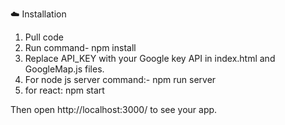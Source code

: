 ☁️ Installation </br>
1. Pull code </br>
2. Run command- npm install </br>
3. Replace API_KEY with your Google key API in index.html and GoogleMap.js files.</br>
4. For node js server command:- npm run server </br>
5. for react: npm start </br>

Then open http://localhost:3000/ to see your app.
